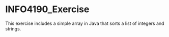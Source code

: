 # INFO4190_Exercise

This exercise includes a simple array in Java that sorts a list of integers and strings.
